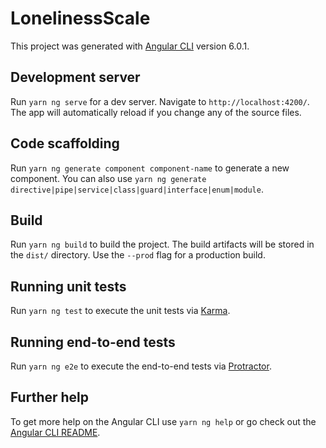 # LonelinessScale

This project was generated with [Angular CLI](https://github.com/angular/angular-cli) version 6.0.1.

## Development server

Run `yarn ng serve` for a dev server. Navigate to `http://localhost:4200/`. The app will automatically reload if you change any of the source files.

## Code scaffolding

Run `yarn ng generate component component-name` to generate a new component. You can also use `yarn ng generate directive|pipe|service|class|guard|interface|enum|module`.

## Build

Run `yarn ng build` to build the project. The build artifacts will be stored in the `dist/` directory. Use the `--prod` flag for a production build.

## Running unit tests

Run `yarn ng test` to execute the unit tests via [Karma](https://karma-runner.github.io).

## Running end-to-end tests

Run `yarn ng e2e` to execute the end-to-end tests via [Protractor](http://www.protractortest.org/).

## Further help

To get more help on the Angular CLI use `yarn ng help` or go check out the [Angular CLI README](https://github.com/angular/angular-cli/blob/master/README.md).
